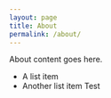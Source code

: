```yaml
---
layout: page
title: About
permalink: /about/
---
```


About content goes here.

* A list item
* Another list item
Test